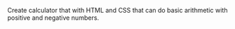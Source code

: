 Create calculator that with HTML and CSS that can do basic arithmetic with positive and negative numbers.